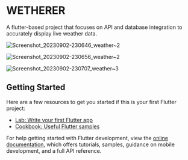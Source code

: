 # WETHERER

A flutter-based project that focuses on API and database integration to accurately display live weather data.

![Screenshot_20230902-230646_weather~2](https://github.com/root-sys/weather/assets/54510055/3f3ea28c-4807-4477-aab8-c708abcea575)

![Screenshot_20230902-230656_weather~2](https://github.com/root-sys/weather/assets/54510055/3a1875ba-3377-4c00-bb2c-b263f4ceb31c)

![Screenshot_20230902-230707_weather~3](https://github.com/root-sys/weather/assets/54510055/fc6fc046-f93c-45c9-8f10-7a1a6eea3ee1)

## Getting Started

Here are a few resources to get you started if this is your first Flutter project:

- [Lab: Write your first Flutter app](https://docs.flutter.dev/get-started/codelab)
- [Cookbook: Useful Flutter samples](https://docs.flutter.dev/cookbook)

For help getting started with Flutter development, view the
[online documentation](https://docs.flutter.dev/), which offers tutorials,
samples, guidance on mobile development, and a full API reference.
